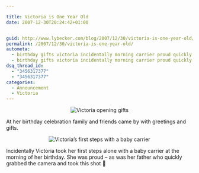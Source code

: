 ```yaml
---

title: Victoria is One Year Old
date: 2007-12-30T20:24:42+01:00


guid: http://www.lybecker.com/blog/2007/12/30/victoria-is-one-year-old/
permalink: /2007/12/30/victoria-is-one-year-old/
autometa:
  - birthday gifts victoria incidentally morning carrier proud quickly
  - birthday gifts victoria incidentally morning carrier proud quickly
dsq_thread_id:
  - "3456317377"
  - "3456317377"
categories:
  - Announcement
  - Victoria
---
```

<p style="text-align: center">
  <img src="http://www.lybecker.com/blog/wp-content/victoriaopeninggifts.jpg" alt="Victoria opening gifts" />
</p>

At her birthday celebration family and friends came by with greetings and gifts.

<p style="text-align: center">
  <img src="http://www.lybecker.com/blog/wp-content/victoriawithbabycarrier.jpg" alt="Victoria’s first steps with a baby carrier" />
</p>

Incidentally Victoria took her first steps alone with a baby carrier at the morning of her birthday. She was proud &#8211; as was her father who quickly grabbed the camera and took this shot 🙂
